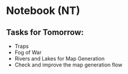 # Notebook (NT)

## Tasks for Tomorrow:
- Traps
- Fog of War
- Rivers and Lakes for Map Generation
- Check and improve the map generation flow